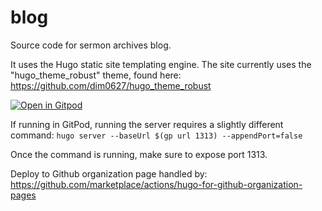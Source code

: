 # blog

Source code for sermon archives blog.

It uses the Hugo static site templating engine. The site currently uses the "hugo_theme_robust" theme, found here: https://github.com/dim0627/hugo_theme_robust

[![Open in Gitpod](https://gitpod.io/button/open-in-gitpod.svg)](https://gitpod.io/#https://github.com/sermonarchives/blog)

If running in GitPod, running the server requires a slightly different command: `hugo server --baseUrl $(gp url 1313) --appendPort=false`

Once the command is running, make sure to expose port 1313.

Deploy to Github organization page handled by: https://github.com/marketplace/actions/hugo-for-github-organization-pages